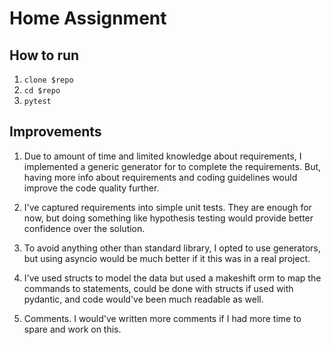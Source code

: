 # Home Assignment

## How to run

1. `clone $repo`
2. `cd $repo`
3. `pytest`

## Improvements

1. Due to amount of time and limited knowledge about requirements, I implemented a generic generator for to complete the requirements. But, having more info about requirements and coding guidelines would improve the code quality further.

2. I've captured requirements into simple unit tests. They are enough for now, but doing something like hypothesis testing would provide better confidence over the solution.

3. To avoid anything other than standard library, I opted to use generators, but using asyncio would be much better if it this was in a real project.

4. I've used structs to model the data but used a makeshift orm to map the commands to statements, could be done with structs if used with pydantic, and code would've been much readable as well.

5. Comments. I would've written more comments if I had more time to spare and work on this.
